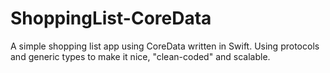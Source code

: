 # ShoppingList-CoreData
A simple shopping list app using CoreData written in Swift. Using protocols and generic types to make it nice, "clean-coded" and scalable.

